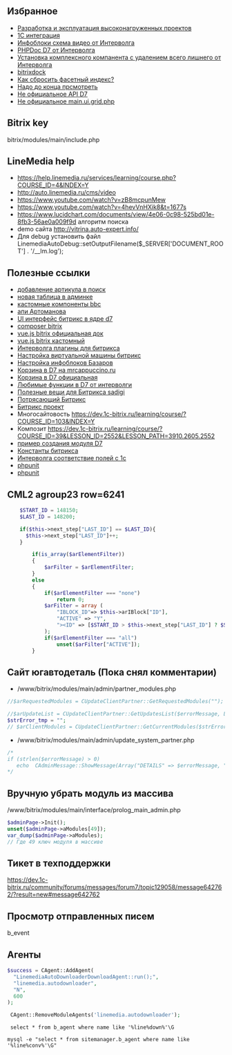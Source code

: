 ## Избранное
* [Разработка и эксплуатация высоконагруженных проектов](https://dev.1c-bitrix.ru/learning/course/?COURSE_ID=38&LESSON_ID=2798&LESSON_PATH=3909.1925.2909.2798)
* [1С интеграция](https://dev.1c-bitrix.ru/learning/course/index.php?COURSE_ID=131&LESSON_ID=4933&LESSON_PATH=10211.4933#mistake_12)
* [Инфоблоки схема видео от Интерволга](https://academy.1c-bitrix.ru/education/?COURSE_ID=67&LESSON_ID=6377&LESSON_PATH=5864.6377)
* [PHPDoc D7 от Интерволга](http://academy.1c-bitrix.ru/education/index.php?COURSE_ID=85&LESSON_ID=7273&LESSON_PATH=7252.7273)
* [Установка комплексного компанента с удалением всего лишнего от Интерволга](https://dev.1c-bitrix.ru/learning/course/index.php?COURSE_ID=95&LESSON_ID=7813&LESSON_PATH=7785.7813)
* [bitrixdock](https://github.com/bitrixdock/bitrixdock)
* [Как сбросить фасетный индекс?](https://github.com/studiofact/wiki-bitrix/wiki/%D0%9A%D0%B0%D0%BA-%D1%81%D0%B1%D1%80%D0%BE%D1%81%D0%B8%D1%82%D1%8C-%D1%84%D0%B0%D1%81%D0%B5%D1%82%D0%BD%D1%8B%D0%B9-%D0%B8%D0%BD%D0%B4%D0%B5%D0%BA%D1%81%3F)
* [Надо до конца прсмотреть](https://github.com/studiofact/wiki-bitrix/wiki)
* [Не официальное API D7](https://doc.budagov.ru/index.html)
* [Не официальное main.ui.grid.php](https://prominado.ru/blog/gridy-i-filtry-v-bitrix/) 
## Bitrix key
 bitrix/modules/main/include.php 
 ## LineMedia help
 * https://help.linemedia.ru/services/learning/course.php?COURSE_ID=4&INDEX=Y
 * http://auto.linemedia.ru/cms/video
 * https://www.youtube.com/watch?v=zB8mcpunMew
 * https://www.youtube.com/watch?v=4hevVnHXik8&t=1677s
 * https://www.lucidchart.com/documents/view/4e06-0c98-525bd01e-8fb3-56ae0a009f9d алгоритм поиска
 * demo сайта http://vitrina.auto-expert.info/
 * Для debug установить файл LinemediaAutoDebug::setOutputFilename($_SERVER['DOCUMENT_ROOT'] . '/__lm.log'); 
 ## Полезные ссылки 
 * [добавление артикула в поиск](https://forwww.com/bitrix-articul-search-p2/)
 * [новая таблица в админке](https://coderun.ru/blog/bitrix-grid-v-adminke-ili-kak-pokazyvat-tablichnye-dannye-v-svojom-module-krasivo/)
 * [кастомные компоненты bbc](http://bbc.samokhvalov.info/)
 * [апи Артоманова](https://github.com/johnkz1981/artamonov.api)
 * [UI интерфейс битрикс в ядре d7](https://dev.1c-bitrix.ru/api_d7/bitrix/ui/index.php)
 * [composer bitrix](https://dev.1c-bitrix.ru/learning/course/index.php?COURSE_ID=43&LESSON_ID=4637&LESSON_PATH=3913.4776.2483.4637)
 * [vue.js bitrix официальная док](https://dev.1c-bitrix.ru/learning/course/index.php?COURSE_ID=43&CHAPTER_ID=011881&LESSON_PATH=3913.4776.11881)
 * [vue.js bitrix кастомный](https://dev.1c-bitrix.ru/community/webdev/user/284154/blog/33109/?commentId=114057)
 * [Интерволга плагины для битрикса](https://www.intervolga.ru/blog/projects/poleznye-instrumenty-dlya-tekh-kto-v-odnoy-lodke-s-bitrix/#section6)
 * [Настройка виртуальной машины битрикс](https://dev.1c-bitrix.ru/learning/course/index.php?COURSE_ID=37&CHAPTER_ID=08809&LESSON_PATH=3908.8809)
 * [Настройка инфоблоков Базаров](https://www.youtube.com/watch?v=1KP1cWM26tU)
 * [Корзина в D7 на mrcappuccino.ru](https://mrcappuccino.ru/blog/post/work-with-basket-bitrix-d7)
 * [Корзина в D7 официальная](https://dev.1c-bitrix.ru/api_d7/bitrix/sale/classes/basket/index.php)
 * [Любимые функции в D7 от интерволги](https://www.intervolga.ru/blog/projects/d7-analogi-lyubimykh-funktsiy-v-1s-bitriks/)
 * [Полезные вещи для Битрикса sadigi](https://github.com/sidigi/bitrix-info)
 * [Потрясающий Битрикс](https://github.com/awesomebitrix/awesome-bitrix)
 * [Битрикс проект](https://github.com/regiomedia/bitrix-project)
 * Многосайтовость https://dev.1c-bitrix.ru/learning/course/?COURSE_ID=103&INDEX=Y 
 * Композит https://dev.1c-bitrix.ru/learning/course/?COURSE_ID=39&LESSON_ID=2552&LESSON_PATH=3910.2605.2552
 * [пример создания модуля D7](https://brainkit.ru/%D0%B1%D0%BB%D0%BE%D0%B3/1%D1%81%D0%B1%D0%B8%D1%82%D1%80%D0%B8%D0%BA%D1%81-%D0%BF%D1%80%D0%B8%D0%BC%D0%B5%D1%80-%D1%81%D0%BE%D0%B7%D0%B4%D0%B0%D0%BD%D0%B8%D1%8F-%D0%BC%D0%BE%D0%B4%D1%83%D0%BB%D1%8F-d7)
 * [Константы битрикса](https://dev.1c-bitrix.ru/api_help/main/general/constants.php)
 * [Интерволга соответствие полей с 1с](https://www.intervolga.ru/blog/projects/standartnye-i-polzovatelskie-svoystva-v-bitrikse/)
 * [phpunit](https://bitrix.pushorigin.ru/errors/phpunit)
 * [phpunit](https://github.com/vldud/bitrix-phpunit)
 ## CML2 agroup23 row=6241
```php
    $START_ID = 148150;
    $LAST_ID = 148200;

    if($this->next_step["LAST_ID"] == $LAST_ID){
      $this->next_step["LAST_ID"]++;
    }

		if(is_array($arElementFilter))
		{
			$arFilter = $arElementFilter;
		}
		else
		{
			if($arElementFilter === "none")
				return 0;
			$arFilter = array (
				"IBLOCK_ID"=> $this->arIBlock["ID"],
				"ACTIVE" => "Y",
				"><ID" => [$START_ID > $this->next_step["LAST_ID"] ? $START_ID: $this->next_step["LAST_ID"], $LAST_ID],
			);
			if($arElementFilter === "all")
				unset($arFilter["ACTIVE"]);
		}
``` 
 ## Сайт югавтодеталь (Пока снял комментарии)
 * /www/bitrix/modules/main/admin/partner_modules.php
 ```php
 //$arRequestedModules = CUpdateClientPartner::GetRequestedModules("");
 
 //$arUpdateList = CUpdateClientPartner::GetUpdatesList($errorMessage, LANG, $stableVersionsOnly, $arRequestedModules, Array("fullmoduleinfo" => "Y"));
 $strError_tmp = "";
 // $arClientModules = CUpdateClientPartner::GetCurrentModules($strError_tmp);
 ```
 * /www/bitrix/modules/main/admin/update_system_partner.php
 ```php
 /*
 if (strlen($errorMessage) > 0)
 	echo  CAdminMessage::ShowMessage(Array("DETAILS" => $errorMessage, "TYPE" => "ERROR", "MESSAGE" => GetMessage("SUP_ERROR"), "HTML" => true));
 */
 ```
 ## Вручную убрать модуль из массива
 /www/bitrix/modules/main/interface/prolog_main_admin.php
 
 ```php
 $adminPage->Init();
 unset($adminPage->aModules[49]);
 var_dump($adminPage->aModules);
 // Где 49 ключ модуля в массиве
 ```
## Тикет в техподдержки
https://dev.1c-bitrix.ru/community/forums/messages/forum7/topic129058/message642762/?result=new#message642762
## Просмотр отправленных писем
b_event
## Агенты
```php
$success = CAgent::AddAgent(
  "LinemediaAutoDownloaderDownloadAgent::run();",
  "linemedia.autodownloader",
  "N",
  600
);

 CAgent::RemoveModuleAgents('linemedia.autodownloader');
 ```
 ```mysql
  select * from b_agent where name like '%line%down%'\G
  ```
  ```
  mysql -e "select * from sitemanager.b_agent where name like '%line%conv%'\G"
  ```
